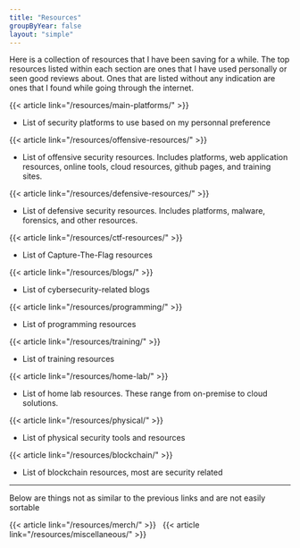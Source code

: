 ```yaml
---
title: "Resources"
groupByYear: false
layout: "simple"
---
```


Here is a collection of resources that I have been saving for a while. The top resources listed within each section are ones that I have used personally or seen good reviews about. Ones that are listed without any indication are ones that I found while going through the internet. 

{{< article link="/resources/main-platforms/" >}}
- List of security platforms to use based on my personnal preference

{{< article link="/resources/offensive-resources/" >}}
- List of offensive security resources. Includes platforms, web application resources, online tools, cloud resources, github pages, and training sites.


{{< article link="/resources/defensive-resources/" >}}
- List of defensive security resources. Includes platforms, malware, forensics, and other resources.

{{< article link="/resources/ctf-resources/" >}}
- List of Capture-The-Flag resources

{{< article link="/resources/blogs/" >}}
- List of cybersecurity-related blogs

{{< article link="/resources/programming/" >}}
- List of programming resources

{{< article link="/resources/training/" >}}
- List of training resources

{{< article link="/resources/home-lab/" >}}
- List of home lab resources. These range from on-premise to cloud solutions.

{{< article link="/resources/physical/" >}}
- List of physical security tools and resources

{{< article link="/resources/blockchain/" >}}
- List of blockchain resources, most are security related

---

Below are things not as similar to the previous links and are not easily sortable

{{< article link="/resources/merch/" >}}
&nbsp;
{{< article link="/resources/miscellaneous/" >}}
